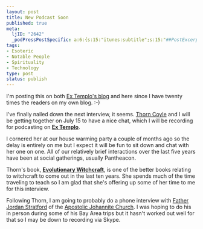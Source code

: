 ```yaml
--- 
layout: post
title: New Podcast Soon
published: true
meta: 
  ljID: "2642"
  _podPressPostSpecific: a:6:{s:15:"itunes:subtitle";s:15:"##PostExcerpt##";s:14:"itunes:summary";s:15:"##PostExcerpt##";s:15:"itunes:keywords";s:17:"##WordPressCats##";s:13:"itunes:author";s:10:"##Global##";s:15:"itunes:explicit";s:7:"Default";s:12:"itunes:block";s:7:"Default";}
tags: 
- Esoteric
- Notable People
- Spirituality
- Technology
type: post
status: publish
---
```

I'm posting this on both <a href="http://www.extemplo.org">Ex Templo's blog</a> and here since I have twenty times the readers on my own blog. :-)

I've finally nailed down the next interview, it seems. <a href="http://www.thorncoyle.com/">Thorn Coyle</a> and I will be getting together on July 15 to have a nice chat, which I will be recording for podcasting on <strong><a href="http://www.extemplo.org">Ex Templo</a></strong>.

I cornered her at our house warming party a couple of months ago so the delay is entirely on me but I expect it will be fun to sit down and chat with her one on one. All of our relatively brief interactions over the last five years have been at social gatherings, usually Pantheacon.

Thorn's book, <a href="http://www.amazon.com/Evolutionary-Witchcraft-T-Thorn-Coyle/dp/1585424366"><strong>Evolutionary Witchcraft</strong></a>, is one of the better books relating to witchcraft to come out in the last ten years. She spends much of the time traveling to teach so I am glad that she's offering up some of her time to me for this interview.

Following Thorn, I am going to probably do a phone interview with <a href="http://egina2.blogspot.com/">Father Jordan Stratford</a> of  the <a href="http://www.johannite.org/">Apostolic Johannite Church</a>. I was hoping to do his in person during some of his Bay Area trips but it hasn't worked out well for that so I may be down to recording via Skype.
